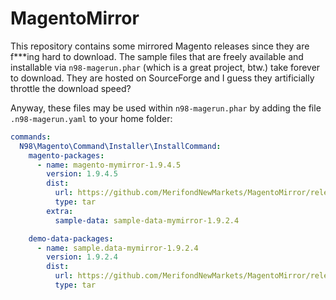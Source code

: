 # MagentoMirror

This repository contains some mirrored Magento releases since they are f***ing hard to download. The sample files that are freely available and installable via `n98-magerun.phar` (which is a great project, btw.) take forever to download. They are hosted on SourceForge and I guess they artificially throttle the download speed?

Anyway, these files may be used within `n98-magerun.phar` by adding the file `.n98-magerun.yaml` to your home folder:

```yaml
commands:
  N98\Magento\Command\Installer\InstallCommand:
    magento-packages:
      - name: magento-mymirror-1.9.4.5
        version: 1.9.4.5
        dist:
          url: https://github.com/MerifondNewMarkets/MagentoMirror/releases/download/v1.9.4.5/magento-1.9.4.5.tar.gz
          type: tar
        extra:
          sample-data: sample-data-mymirror-1.9.2.4

    demo-data-packages:
      - name: sample.data-mymirror-1.9.2.4
        version: 1.9.2.4
        dist:
          url: https://github.com/MerifondNewMarkets/MagentoMirror/releases/download/v1.9.4.5/sample-data-1.9.2.4.tar.gz
          type: tar
```
